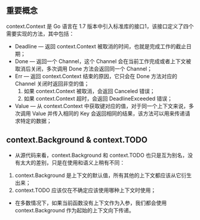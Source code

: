 ## 重要概念
context.Context 是 Go 语言在 1.7 版本中引入标准库的接口1，该接口定义了四个需要实现的方法，其中包括：

- Deadline — 返回 context.Context 被取消的时间，也就是完成工作的截止日期；
- Done — 返回一个 Channel，这个 Channel 会在当前工作完成或者上下文被取消后关闭，多次调用 Done 方法会返回同一个 Channel；
- Err — 返回 context.Context 结束的原因，它只会在 Done 方法对应的 Channel 关闭时返回非空的值； 
  1. 如果 context.Context 被取消，会返回 Canceled 错误；
  2. 如果 context.Context 超时，会返回 DeadlineExceeded 错误；
- Value — 从 context.Context 中获取键对应的值，对于同一个上下文来说，多次调用 Value 并传入相同的 Key 会返回相同的结果，该方法可以用来传递请求特定的数据；


##  context.Background & context.TODO
- 从源代码来看，context.Background 和 context.TODO 也只是互为别名，没有太大的差别，只是在使用和语义上稍有不同：

1. context.Background 是上下文的默认值，所有其他的上下文都应该从它衍生出来； 
2. context.TODO 应该仅在不确定应该使用哪种上下文时使用；

- 在多数情况下，如果当前函数没有上下文作为入参，我们都会使用 context.Background 作为起始的上下文向下传递。